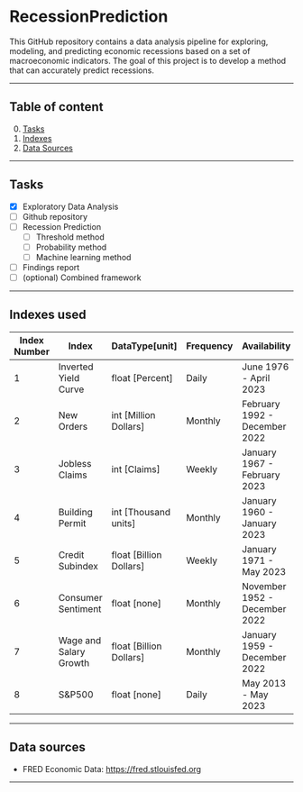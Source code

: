 # RecessionPrediction

This GitHub repository contains a data analysis pipeline for exploring, modeling, and predicting economic recessions based on a set of macroeconomic indicators. The goal of this project is to develop a method that can accurately predict recessions.

***

## Table of content

0. [Tasks](#tasks)
1. [Indexes](#indexes-used)
2. [Data Sources](#data-sources)

***

## Tasks
- [x] Exploratory Data Analysis
- [ ] Github repository
- [ ] Recession Prediction
    - [ ] Threshold method
    - [ ] Probability method
    - [ ] Machine learning method
- [ ] Findings report
- [ ] \(optional) Combined framework

***

## Indexes used

| Index Number |Index|DataType[unit]|Frequency|Availability|
| -- | -- | -- | -- | -- |
| 1 | Inverted Yield Curve | float [Percent] | Daily | June 1976 - April 2023 |
| 2 | New Orders | int [Million Dollars] | Monthly | February 1992 - December 2022 |
| 3 | Jobless Claims | int [Claims] | Weekly | January 1967 - February 2023 |
| 4 | Building Permit | int [Thousand units] | Monthly | January 1960 - January 2023 |
| 5 | Credit Subindex | float [Billion Dollars] | Weekly | January 1971 - May 2023 |
| 6 | Consumer Sentiment | float [none] | Monthly | November 1952 - December 2022 |
| 7 | Wage and Salary Growth | float [Billion Dollars] | Monthly | January 1959 - December 2022 |
| 8 | S&P500 | float [none] | Daily | May 2013 - May 2023 |

***

## Data sources

- FRED Economic Data: https://fred.stlouisfed.org

***